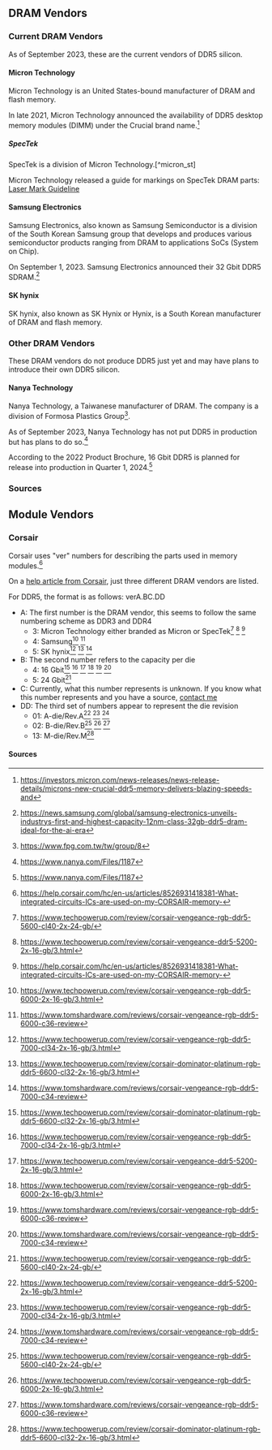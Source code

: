 
## DRAM Vendors

### Current DRAM Vendors
As of September 2023, these are the current vendors of DDR5 silicon.

#### Micron Technology
Micron Technology is an United States-bound manufacturer of DRAM and flash memory.

In late 2021, Micron Technology announced the availability of DDR5 desktop memory modules (DIMM) under the Crucial brand name.[^micron_cruciald5]

##### SpecTek
SpecTek is a division of Micron Technology.[^micron_st]

Micron Technology released a guide for markings on SpecTek DRAM parts: [Laser Mark Guideline](https://media-www.micron.com/-/media/client/global/documents/spectek/support-documents/dram-misc-info/laser-mark-guideline.pdf?la=en&rev=9be87e1f8f6749eab8452f435b2d6d5b)

#### Samsung Electronics
Samsung Electronics, also known as Samsung Semiconductor is a division of the South Korean Samsung group that develops and produces various semiconductor products ranging from DRAM to applications SoCs (System on Chip).

On September 1, 2023. Samsung Electronics announced their 32 Gbit DDR5 SDRAM.[^samsung_32gbit]

#### SK hynix
SK hynix, also known as SK Hynix or Hynix, is a South Korean manufacturer of DRAM and flash memory.

### Other DRAM Vendors
These DRAM vendors do not produce DDR5 just yet and may have plans to introduce their own DDR5 silicon.

#### Nanya Technology
Nanya Technology, a Taiwanese manufacturer of DRAM. The company is a division of Formosa Plastics Group[^fpg_nanya].

As of September 2023, Nanya Technology has not put DDR5 in production but has plans to do so.[^nanya_2022pb]

According to the 2022 Product Brochure, 16 Gbit DDR5 is planned for release into production in Quarter 1, 2024.[^nanya_2022pb]

### Sources
[^micron_sp]: https://www.micron.com/support/spectek-support
[^samsung_32gbit]: https://news.samsung.com/global/samsung-electronics-unveils-industrys-first-and-highest-capacity-12nm-class-32gb-ddr5-dram-ideal-for-the-ai-era
[^fpg_nanya]: https://www.fpg.com.tw/tw/group/8
[^nanya_2022pb]: https://www.nanya.com/Files/1187
[^micron_cruciald5]: https://investors.micron.com/news-releases/news-release-details/microns-new-crucial-ddr5-memory-delivers-blazing-speeds-and

## Module Vendors

### Corsair
Corsair uses "ver" numbers for describing the parts used in memory modules.[^csr_csr1]

On a [help article from Corsair](https://help.corsair.com/hc/en-us/articles/8526931418381-What-integrated-circuits-ICs-are-used-on-my-CORSAIR-memory-), just three different DRAM vendors are listed.

For DDR5, the format is as follows: verA.BC.DD

- A: The first number is the DRAM vendor, this seems to follow the same numbering scheme as DDR3 and DDR4
  - 3: Micron Technology either branded as Micron or SpecTek[^tpu_csr_mic1] [^tpu_csr_mic2] [^csr_csr1]
  - 4: Samsung[^tpu_csr_sam1] [^tom_csr_sam1]
  - 5: SK hynix[^tpu_csr_skh1] [^tpu_csr_skh2] [^tom_csr_skh1]
- B: The second number refers to the capacity per die
  - 4: 16 Gbit[^tpu_csr_skh2] [^tpu_csr_skh1] [^tpu_csr_mic2] [^tpu_csr_sam1] [^tom_csr_sam1] [^tom_csr_skh1]
  - 5: 24 Gbit[^tpu_csr_mic1]
- C: Currently, what this number represents is unknown. If you know what this number represents and you have a source, [contact me]("/")
- DD: The third set of numbers appear to represent the die revision
  - 01: A-die/Rev.A[^tpu_csr_mic2] [^tpu_csr_skh1] [^tom_csr_skh1]
  - 02: B-die/Rev.B[^tpu_csr_mic1] [^tpu_csr_sam1] [^tom_csr_sam1]
  - 13: M-die/Rev.M[^tpu_csr_skh2]


#### Sources
[^csr_csr1]: https://help.corsair.com/hc/en-us/articles/8526931418381-What-integrated-circuits-ICs-are-used-on-my-CORSAIR-memory-
[^tpu_csr_mic1]: https://www.techpowerup.com/review/corsair-vengeance-rgb-ddr5-5600-cl40-2x-24-gb/
[^tpu_csr_mic2]: https://www.techpowerup.com/review/corsair-vengeance-ddr5-5200-2x-16-gb/3.html
[^tpu_csr_sam1]: https://www.techpowerup.com/review/corsair-vengeance-rgb-ddr5-6000-2x-16-gb/3.html
[^tpu_csr_skh1]: https://www.techpowerup.com/review/corsair-vengeance-rgb-ddr5-7000-cl34-2x-16-gb/3.html
[^tpu_csr_skh2]: https://www.techpowerup.com/review/corsair-dominator-platinum-rgb-ddr5-6600-cl32-2x-16-gb/3.html
[^tom_csr_sam1]: https://www.tomshardware.com/reviews/corsair-vengeance-rgb-ddr5-6000-c36-review
[^tom_csr_skh1]: https://www.tomshardware.com/reviews/corsair-vengeance-rgb-ddr5-7000-c34-review